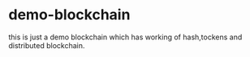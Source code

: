 # demo-blockchain
this is just a demo blockchain which has working of hash,tockens and distributed blockchain.
